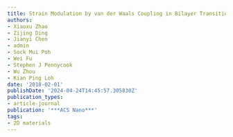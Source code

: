 ```yaml
---
title: Strain Modulation by van der Waals Coupling in Bilayer Transition Metal Dichalcogenide
authors:
- Xiaoxu Zhao
- Zijing Ding
- Jianyi Chen
- admin
- Sock Mui Poh
- Wei Fu
- Stephen J Pennycook
- Wu Zhou
- Kian Ping Loh
date: '2018-02-01'
publishDate: '2024-04-24T14:45:57.305830Z'
publication_types:
- article-journal
publication: '***ACS Nano***'
tags:
- 2D materials
---
```


